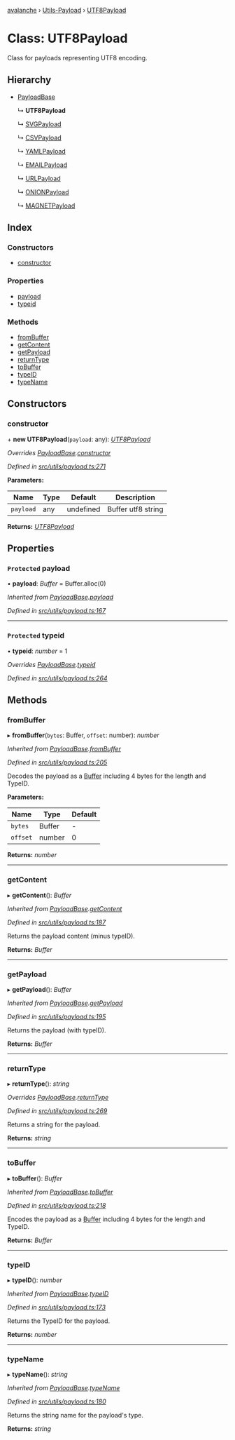 [avalanche](../README.md) › [Utils-Payload](../modules/utils_payload.md) › [UTF8Payload](utils_payload.utf8payload.md)

# Class: UTF8Payload

Class for payloads representing UTF8 encoding.

## Hierarchy

* [PayloadBase](utils_payload.payloadbase.md)

  ↳ **UTF8Payload**

  ↳ [SVGPayload](utils_payload.svgpayload.md)

  ↳ [CSVPayload](utils_payload.csvpayload.md)

  ↳ [YAMLPayload](utils_payload.yamlpayload.md)

  ↳ [EMAILPayload](utils_payload.emailpayload.md)

  ↳ [URLPayload](utils_payload.urlpayload.md)

  ↳ [ONIONPayload](utils_payload.onionpayload.md)

  ↳ [MAGNETPayload](utils_payload.magnetpayload.md)

## Index

### Constructors

* [constructor](utils_payload.utf8payload.md#constructor)

### Properties

* [payload](utils_payload.utf8payload.md#protected-payload)
* [typeid](utils_payload.utf8payload.md#protected-typeid)

### Methods

* [fromBuffer](utils_payload.utf8payload.md#frombuffer)
* [getContent](utils_payload.utf8payload.md#getcontent)
* [getPayload](utils_payload.utf8payload.md#getpayload)
* [returnType](utils_payload.utf8payload.md#returntype)
* [toBuffer](utils_payload.utf8payload.md#tobuffer)
* [typeID](utils_payload.utf8payload.md#typeid)
* [typeName](utils_payload.utf8payload.md#typename)

## Constructors

###  constructor

\+ **new UTF8Payload**(`payload`: any): *[UTF8Payload](utils_payload.utf8payload.md)*

*Overrides [PayloadBase](utils_payload.payloadbase.md).[constructor](utils_payload.payloadbase.md#constructor)*

*Defined in [src/utils/payload.ts:271](https://github.com/ava-labs/avalanchejs/blob/cfff19f/src/utils/payload.ts#L271)*

**Parameters:**

Name | Type | Default | Description |
------ | ------ | ------ | ------ |
`payload` | any | undefined | Buffer utf8 string  |

**Returns:** *[UTF8Payload](utils_payload.utf8payload.md)*

## Properties

### `Protected` payload

• **payload**: *Buffer* = Buffer.alloc(0)

*Inherited from [PayloadBase](utils_payload.payloadbase.md).[payload](utils_payload.payloadbase.md#protected-payload)*

*Defined in [src/utils/payload.ts:167](https://github.com/ava-labs/avalanchejs/blob/cfff19f/src/utils/payload.ts#L167)*

___

### `Protected` typeid

• **typeid**: *number* = 1

*Overrides [PayloadBase](utils_payload.payloadbase.md).[typeid](utils_payload.payloadbase.md#protected-typeid)*

*Defined in [src/utils/payload.ts:264](https://github.com/ava-labs/avalanchejs/blob/cfff19f/src/utils/payload.ts#L264)*

## Methods

###  fromBuffer

▸ **fromBuffer**(`bytes`: Buffer, `offset`: number): *number*

*Inherited from [PayloadBase](utils_payload.payloadbase.md).[fromBuffer](utils_payload.payloadbase.md#frombuffer)*

*Defined in [src/utils/payload.ts:205](https://github.com/ava-labs/avalanchejs/blob/cfff19f/src/utils/payload.ts#L205)*

Decodes the payload as a [Buffer](https://github.com/feross/buffer) including 4 bytes for the length and TypeID.

**Parameters:**

Name | Type | Default |
------ | ------ | ------ |
`bytes` | Buffer | - |
`offset` | number | 0 |

**Returns:** *number*

___

###  getContent

▸ **getContent**(): *Buffer*

*Inherited from [PayloadBase](utils_payload.payloadbase.md).[getContent](utils_payload.payloadbase.md#getcontent)*

*Defined in [src/utils/payload.ts:187](https://github.com/ava-labs/avalanchejs/blob/cfff19f/src/utils/payload.ts#L187)*

Returns the payload content (minus typeID).

**Returns:** *Buffer*

___

###  getPayload

▸ **getPayload**(): *Buffer*

*Inherited from [PayloadBase](utils_payload.payloadbase.md).[getPayload](utils_payload.payloadbase.md#getpayload)*

*Defined in [src/utils/payload.ts:195](https://github.com/ava-labs/avalanchejs/blob/cfff19f/src/utils/payload.ts#L195)*

Returns the payload (with typeID).

**Returns:** *Buffer*

___

###  returnType

▸ **returnType**(): *string*

*Overrides [PayloadBase](utils_payload.payloadbase.md).[returnType](utils_payload.payloadbase.md#abstract-returntype)*

*Defined in [src/utils/payload.ts:269](https://github.com/ava-labs/avalanchejs/blob/cfff19f/src/utils/payload.ts#L269)*

Returns a string for the payload.

**Returns:** *string*

___

###  toBuffer

▸ **toBuffer**(): *Buffer*

*Inherited from [PayloadBase](utils_payload.payloadbase.md).[toBuffer](utils_payload.payloadbase.md#tobuffer)*

*Defined in [src/utils/payload.ts:218](https://github.com/ava-labs/avalanchejs/blob/cfff19f/src/utils/payload.ts#L218)*

Encodes the payload as a [Buffer](https://github.com/feross/buffer) including 4 bytes for the length and TypeID.

**Returns:** *Buffer*

___

###  typeID

▸ **typeID**(): *number*

*Inherited from [PayloadBase](utils_payload.payloadbase.md).[typeID](utils_payload.payloadbase.md#typeid)*

*Defined in [src/utils/payload.ts:173](https://github.com/ava-labs/avalanchejs/blob/cfff19f/src/utils/payload.ts#L173)*

Returns the TypeID for the payload.

**Returns:** *number*

___

###  typeName

▸ **typeName**(): *string*

*Inherited from [PayloadBase](utils_payload.payloadbase.md).[typeName](utils_payload.payloadbase.md#typename)*

*Defined in [src/utils/payload.ts:180](https://github.com/ava-labs/avalanchejs/blob/cfff19f/src/utils/payload.ts#L180)*

Returns the string name for the payload's type.

**Returns:** *string*
